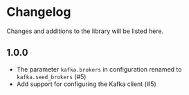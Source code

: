 # Changelog

Changes and additions to the library will be listed here.

## 1.0.0

- The parameter `kafka.brokers` in configuration renamed to `kafka.seed_brokers` (#5)
- Add support for configuring the Kafka client (#5)
